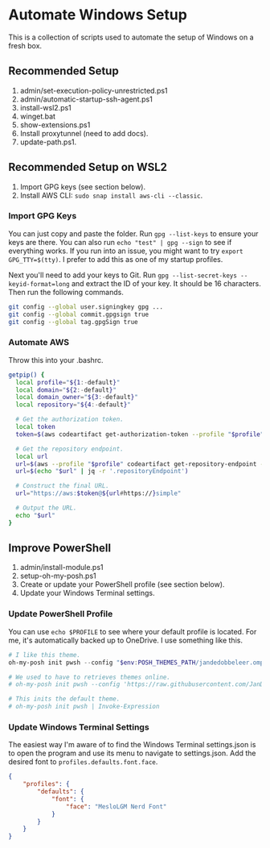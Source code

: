 # Automate Windows Setup

This is a collection of scripts used to automate the setup of Windows on a fresh box.

## Recommended Setup

1. admin/set-execution-policy-unrestricted.ps1
1. admin/automatic-startup-ssh-agent.ps1
1. install-wsl2.ps1
1. winget.bat
1. show-extensions.ps1
1. Install proxytunnel (need to add docs).
1. update-path.ps1.

## Recommended Setup on WSL2

1. Import GPG keys (see section below).
1. Install AWS CLI: `sudo snap install aws-cli --classic`.

### Import GPG Keys

You can just copy and paste the folder. Run `gpg --list-keys` to ensure your keys are
there. You can also run `echo "test" | gpg --sign` to see if everything works. If you
run into an issue, you might want to try `export GPG_TTY=$(tty)`. I prefer to add this
as one of my startup profiles.

Next you'll need to add your keys to Git. Run
`gpg --list-secret-keys --keyid-format=long` and extract the ID of your key. It should
be 16 characters. Then run the following commands.

```sh
git config --global user.signingkey gpg ...
git config --global commit.gpgsign true
git config --global tag.gpgSign true
```

### Automate AWS

Throw this into your .bashrc.

```bash
getpip() {
  local profile="${1:-default}"
  local domain="${2:-default}"
  local domain_owner="${3:-default}"
  local repository="${4:-default}"

  # Get the authorization token.
  local token
  token=$(aws codeartifact get-authorization-token --profile "$profile" --domain "$domain" --domain-owner "$domain_owner" --query authorizationToken --output text)

  # Get the repository endpoint.
  local url
  url=$(aws --profile "$profile" codeartifact get-repository-endpoint --domain "$domain" --repository "$repository" --format pypi --domain-owner "$domain_owner" --no-cli-pager)
  url=$(echo "$url" | jq -r '.repositoryEndpoint')

  # Construct the final URL.
  url="https://aws:$token@${url#https://}simple"

  # Output the URL.
  echo "$url"
}
```

## Improve PowerShell

1. admin/install-module.ps1
1. setup-oh-my-posh.ps1
1. Create or update your PowerShell profile (see section below).
1. Update your Windows Terminal settings.

### Update PowerShell Profile

You can use `echo $PROFILE` to see where your default profile is located. For me, it's
automatically backed up to OneDrive. I use something like this.

```powershell
# I like this theme.
oh-my-posh init pwsh --config "$env:POSH_THEMES_PATH/jandedobbeleer.omp.json" | Invoke-Expression

# We used to have to retrieves themes online.
# oh-my-posh init pwsh --config 'https://raw.githubusercontent.com/JanDeDobbeleer/oh-my-posh/main/themes/jandedobbeleer.omp.json' | Invoke-Expression.

# This inits the default theme.
# oh-my-posh init pwsh | Invoke-Expression
```

### Update Windows Terminal Settings

The easiest way I'm aware of to find the Windows Terminal settings.json is to open the
program and use its menu to navigate to settings.json. Add the desired font to
`profiles.defaults.font.face`.

```json
{
    "profiles": {
        "defaults": {
            "font": {
                "face": "MesloLGM Nerd Font"
            }
        }
    }
}
```
